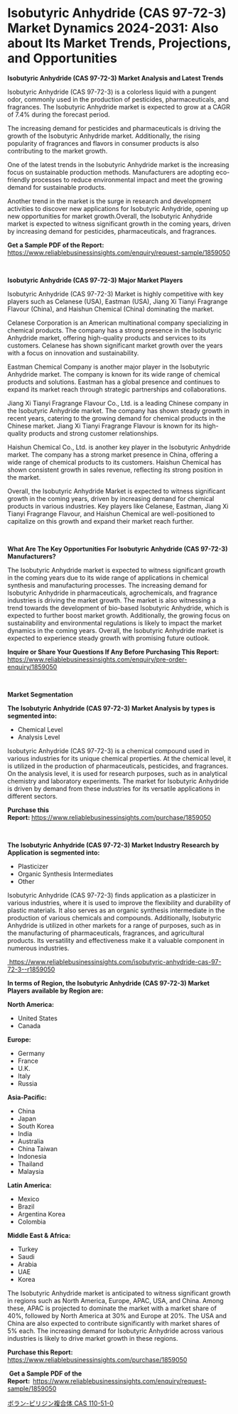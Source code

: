 <p><h1>Isobutyric Anhydride (CAS 97-72-3) Market Dynamics 2024-2031: Also about Its Market Trends, Projections, and Opportunities</h1></p><p><strong>Isobutyric Anhydride (CAS 97-72-3) Market Analysis and Latest Trends</strong></p>
<p><p>Isobutyric Anhydride (CAS 97-72-3) is a colorless liquid with a pungent odor, commonly used in the production of pesticides, pharmaceuticals, and fragrances. The Isobutyric Anhydride market is expected to grow at a CAGR of 7.4% during the forecast period. </p><p>The increasing demand for pesticides and pharmaceuticals is driving the growth of the Isobutyric Anhydride market. Additionally, the rising popularity of fragrances and flavors in consumer products is also contributing to the market growth.</p><p>One of the latest trends in the Isobutyric Anhydride market is the increasing focus on sustainable production methods. Manufacturers are adopting eco-friendly processes to reduce environmental impact and meet the growing demand for sustainable products.</p><p>Another trend in the market is the surge in research and development activities to discover new applications for Isobutyric Anhydride, opening up new opportunities for market growth.Overall, the Isobutyric Anhydride market is expected to witness significant growth in the coming years, driven by increasing demand for pesticides, pharmaceuticals, and fragrances.</p></p>
<p><strong>Get a Sample PDF of the Report:&nbsp;</strong> <a href="https://www.reliablebusinessinsights.com/enquiry/request-sample/1859050">https://www.reliablebusinessinsights.com/enquiry/request-sample/1859050</a></p>
<p>&nbsp;</p>
<p><strong>Isobutyric Anhydride (CAS 97-72-3) Major Market Players</strong></p>
<p><p>Isobutyric Anhydride (CAS 97-72-3) Market is highly competitive with key players such as Celanese (USA), Eastman (USA), Jiang Xi Tianyi Fragrange Flavour (China), and Haishun Chemical (China) dominating the market. </p><p>Celanese Corporation is an American multinational company specializing in chemical products. The company has a strong presence in the Isobutyric Anhydride market, offering high-quality products and services to its customers. Celanese has shown significant market growth over the years with a focus on innovation and sustainability.</p><p>Eastman Chemical Company is another major player in the Isobutyric Anhydride market. The company is known for its wide range of chemical products and solutions. Eastman has a global presence and continues to expand its market reach through strategic partnerships and collaborations.</p><p>Jiang Xi Tianyi Fragrange Flavour Co., Ltd. is a leading Chinese company in the Isobutyric Anhydride market. The company has shown steady growth in recent years, catering to the growing demand for chemical products in the Chinese market. Jiang Xi Tianyi Fragrange Flavour is known for its high-quality products and strong customer relationships.</p><p>Haishun Chemical Co., Ltd. is another key player in the Isobutyric Anhydride market. The company has a strong market presence in China, offering a wide range of chemical products to its customers. Haishun Chemical has shown consistent growth in sales revenue, reflecting its strong position in the market.</p><p>Overall, the Isobutyric Anhydride Market is expected to witness significant growth in the coming years, driven by increasing demand for chemical products in various industries. Key players like Celanese, Eastman, Jiang Xi Tianyi Fragrange Flavour, and Haishun Chemical are well-positioned to capitalize on this growth and expand their market reach further.</p></p>
<p>&nbsp;</p>
<p><strong>What Are The Key Opportunities For Isobutyric Anhydride (CAS 97-72-3) Manufacturers?</strong></p>
<p><p>The Isobutyric Anhydride market is expected to witness significant growth in the coming years due to its wide range of applications in chemical synthesis and manufacturing processes. The increasing demand for Isobutyric Anhydride in pharmaceuticals, agrochemicals, and fragrance industries is driving the market growth. The market is also witnessing a trend towards the development of bio-based Isobutyric Anhydride, which is expected to further boost market growth. Additionally, the growing focus on sustainability and environmental regulations is likely to impact the market dynamics in the coming years. Overall, the Isobutyric Anhydride market is expected to experience steady growth with promising future outlook.</p></p>
<p><strong>Inquire or Share Your Questions If Any Before Purchasing This Report:</strong> <a href="https://www.reliablebusinessinsights.com/enquiry/pre-order-enquiry/1859050">https://www.reliablebusinessinsights.com/enquiry/pre-order-enquiry/1859050</a></p>
<p>&nbsp;</p>
<p><strong>Market Segmentation</strong></p>
<p><strong>The Isobutyric Anhydride (CAS 97-72-3) Market Analysis by types is segmented into:</strong></p>
<p><ul><li>Chemical Level</li><li>Analysis Level</li></ul></p>
<p><p>Isobutyric Anhydride (CAS 97-72-3) is a chemical compound used in various industries for its unique chemical properties. At the chemical level, it is utilized in the production of pharmaceuticals, pesticides, and fragrances. On the analysis level, it is used for research purposes, such as in analytical chemistry and laboratory experiments. The market for Isobutyric Anhydride is driven by demand from these industries for its versatile applications in different sectors.</p></p>
<p><strong>Purchase this Report:&nbsp;</strong><a href="https://www.reliablebusinessinsights.com/purchase/1859050">https://www.reliablebusinessinsights.com/purchase/1859050</a></p>
<p>&nbsp;</p>
<p><strong>The Isobutyric Anhydride (CAS 97-72-3) Market Industry Research by Application is segmented into:</strong></p>
<p><ul><li>Plasticizer</li><li>Organic Synthesis Intermediates</li><li>Other</li></ul></p>
<p><p>Isobutyric Anhydride (CAS 97-72-3) finds application as a plasticizer in various industries, where it is used to improve the flexibility and durability of plastic materials. It also serves as an organic synthesis intermediate in the production of various chemicals and compounds. Additionally, Isobutyric Anhydride is utilized in other markets for a range of purposes, such as in the manufacturing of pharmaceuticals, fragrances, and agricultural products. Its versatility and effectiveness make it a valuable component in numerous industries.</p></p>
<p><a href="https://www.reliablebusinessinsights.com/isobutyric-anhydride-cas-97-72-3--r1859050">&nbsp;https://www.reliablebusinessinsights.com/isobutyric-anhydride-cas-97-72-3--r1859050</a></p>
<p><strong>In terms of Region, the Isobutyric Anhydride (CAS 97-72-3) Market Players available by Region are:</strong></p>
<p>
    <p> <strong> North America: </strong>
        <ul>
            <li>United States</li>
            <li>Canada</li>
        </ul>
        </p> 
    <p> <strong> Europe: </strong>
        <ul>
            <li>Germany</li>
            <li>France</li>
            <li>U.K.</li>
            <li>Italy</li>
            <li>Russia</li>
        </ul>
        </p> 
    <p> <strong> Asia-Pacific: </strong>
        <ul>
            <li>China</li>
            <li>Japan</li>
            <li>South Korea</li>
            <li>India</li>
            <li>Australia</li>
            <li>China Taiwan</li>
            <li>Indonesia</li>
            <li>Thailand</li>
            <li>Malaysia</li>
        </ul>
        </p> 
    <p> <strong> Latin America: </strong>
        <ul>
            <li>Mexico</li>
            <li>Brazil</li>
            <li>Argentina Korea</li>
            <li>Colombia</li>
        </ul>
        </p> 
    <p> <strong> Middle East & Africa: </strong>
        <ul>
            <li>Turkey</li>
            <li>Saudi</li>
            <li>Arabia</li>
            <li>UAE</li>
            <li>Korea</li>
        </ul>
    </p>
    </p>
<p><p>The Isobutyric Anhydride market is anticipated to witness significant growth in regions such as North America, Europe, APAC, USA, and China. Among these, APAC is projected to dominate the market with a market share of 40%, followed by North America at 30% and Europe at 20%. The USA and China are also expected to contribute significantly with market shares of 5% each. The increasing demand for Isobutyric Anhydride across various industries is likely to drive market growth in these regions.</p></p>
<p><strong>Purchase this Report: </strong><a href="https://www.reliablebusinessinsights.com/purchase/1859050">https://www.reliablebusinessinsights.com/purchase/1859050</a></p>
<p>&nbsp;<strong>Get a Sample PDF of the Report:&nbsp;&nbsp;</strong><a href="https://www.reliablebusinessinsights.com/enquiry/request-sample/1859050">https://www.reliablebusinessinsights.com/enquiry/request-sample/1859050</a></p>
<p><strong></strong></p>
<p><p><a href="https://medium.com/@annchovey2023/%E3%83%9B%E3%82%A6%E5%8C%96%E3%83%94%E3%83%AA%E3%82%B8%E3%83%B3%E8%A4%87%E5%90%88%E4%BD%93cas-110-51-0%E5%B8%82%E5%A0%B4%E3%81%AE%E6%96%B0%E8%88%88%E3%83%88%E3%83%AC%E3%83%B3%E3%83%89%E3%81%A8%E5%B0%86%E6%9D%A5%E5%B1%95%E6%9C%9B-2024%E5%B9%B4%E3%81%8B%E3%82%892031%E5%B9%B4%E3%81%BE%E3%81%A7%E3%81%AE%E6%9C%9F%E9%96%93%E3%81%AB%E3%81%A4%E3%81%84%E3%81%A6-ffe9f9fae177">ボラン-ピリジン複合体 CAS 110-51-0</a></p></p>